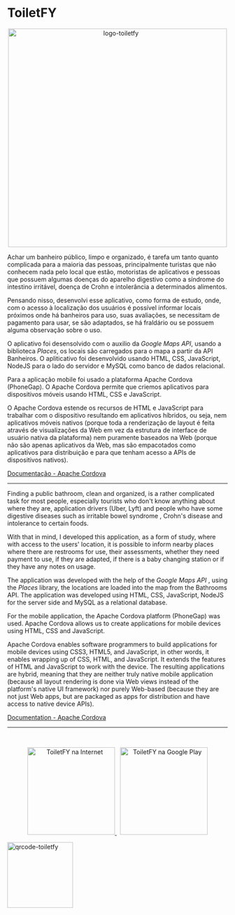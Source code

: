 # ToiletFY
<p align="center"><img src="https://i.imgur.com/TowdGDq.png" width="500" title="ToiletFY" alt="logo-toiletfy"/></p>
 
<p>
 Achar um banheiro público, limpo e organizado, é tarefa um tanto quanto complicada para a maioria das pessoas, principalmente turistas que não conhecem nada pelo local que estão, motoristas de aplicativos e pessoas que possuem algumas doenças do aparelho digestivo como a síndrome do intestino irritável, doença de Crohn e intolerância a determinados alimentos.
</p>

<p> Pensando nisso, desenvolvi esse aplicativo, como forma de estudo, onde, com o acesso à localização dos usuários é possível informar locais próximos onde há banheiros para uso, suas avaliações, se necessitam de pagamento para usar, se são adaptados, se há fraldário ou se possuem alguma observação sobre o uso.</p>

<p>
 O aplicativo foi desensolvido com o auxilio da <i>Google Maps API</i>, usando a biblioteca <i>Places</i>, os locais são carregados para o mapa a partir da API Banheiros. O apliticativo foi desenvolvido usando HTML, CSS, JavaScript, NodeJS para o lado do servidor e MySQL como banco de dados relacional.
</p>
 
 <p>
 Para a aplicação mobile foi usado a plataforma Apache Cordova (PhoneGap). O Apache Cordova permite que criemos aplicativos para dispositivos móveis usando HTML, CSS e JavaScript. 
 </p>
 
 <p>
 O Apache Cordova estende os recursos de HTML e JavaScript para trabalhar com o dispositivo resultando em aplicativos híbridos, ou seja, nem aplicativos móveis nativos (porque toda a renderização de layout é feita através de visualizações da Web em vez da estrutura de interface de usuário nativa da plataforma) nem puramente baseados na Web (porque não são apenas aplicativos da Web, mas são empacotados como aplicativos para distribuição e para que tenham acesso a APIs de dispositivos nativos).
 
<a href="https://cordova.apache.org/docs/en/latest/">Documentação - Apache Cordova</a>
</p>

<hr>

<p>
Finding a public bathroom, clean and organized, is a rather complicated task for most people, especially tourists who don't know anything about where they are, application drivers (Uber, Lyft) and people who have some digestive diseases such as irritable bowel syndrome , Crohn's disease and intolerance to certain foods.
</p>
 
<p>
With that in mind, I developed this application, as a form of study, where with access to the users' location, it is possible to inform nearby places where there are restrooms for use, their assessments, whether they need payment to use, if they are adapted, if there is a baby changing station or if they have any notes on usage.
</p>

<p>
The application was developed with the help of the <i> Google Maps API </i>, using the <i> Places </i> library, the locations are loaded into the map from the Bathrooms API. The application was developed using HTML, CSS, JavaScript, NodeJS for the server side and MySQL as a relational database.
</p>

<p>
For the mobile application, the Apache Cordova platform (PhoneGap) was used. Apache Cordova allows us to create applications for mobile devices using HTML, CSS and JavaScript.
</p>

<p>
Apache Cordova enables software programmers to build applications for mobile devices using CSS3, HTML5, and JavaScript, in other words, 
it enables wrapping up of CSS, HTML, and JavaScript. It extends the features of HTML and JavaScript to work with the device. The resulting applications are hybrid, meaning that they are neither truly native mobile application (because all layout rendering is done via Web views instead of the platform's native UI framework) nor purely Web-based (because they are not just Web apps, but are packaged as apps for distribution and have access to native device APIs).
 
<a href="https://cordova.apache.org/docs/en/latest/">Documentation - Apache Cordova</a>
</p>

<hr>

<br>
<p align="center">
<a href="https://toiletfy.herokuapp.com"> <img src="https://i.imgur.com/3XmS5mN.png" width="200" target="_blank" title="ToiletFY na Internet"> </a> &nbsp
<a href="https://play.google.com/store/apps/details?id=io.cordova.toiletfy"/> <img src="https://i.imgur.com/RxkDApU.png" width="200" target="_blank" title="ToiletFY na Google Play"> </a> 
</p>
<p><img src="https://i.imgur.com/sQLv1cL.png" width="150" title="Aponte a câmera do seu celular" alt="qrcode-toiletfy"/></p>

